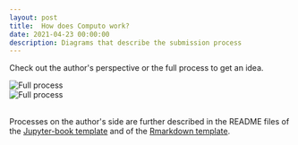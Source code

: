 ```yaml
---
layout: post
title:  How does Computo work?
date: 2021-04-23 00:00:00
description: Diagrams that describe the submission process
---
```


Check out the author's perspective or the full process to get an idea.

<div class="row mt-3">
    <div class="col-sm mt-3 mt-md-0">	
       <img alt="Full process" class="img-fluid rounded z-depth-1" src="{{ site.baseurl }}/assets/img/computo_process_authors.png" data-zoomable>
    </div>
    <div class="col-sm mt-3 mt-md-0">
        <img alt="Full process" class="img-fluid rounded z-depth-1" src="{{ site.baseurl }}/assets/img/computo_process.png" data-zoomable>
    </div>
</div>

<br />

Processes on the author's side are further described in the README
files of the [Jupyter-book
template](https://github.com/computorg/template-computo-myst) and of
the [Rmarkdown
template](https://github.com/computorg/template-computo-Rmarkdown).
